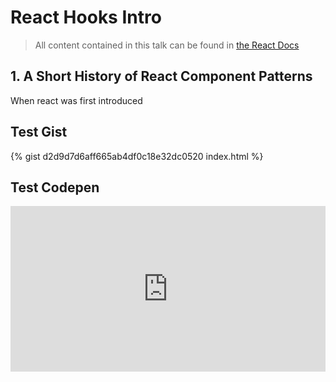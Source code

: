 # React Hooks Intro

> All content contained in this talk can be found in [the React Docs](https://reactjs.org/docs/hooks-intro.html)

## 1. A Short History of React Component Patterns

When react was first introduced 

## Test Gist

{% gist d2d9d7d6aff665ab4df0c18e32dc0520 index.html %}

<code data-gist-id="d2d9d7d6aff665ab4df0c18e32dc0520" data-gist-file="index.html" data-gist-highlight-line="1,3,5"></code>

## Test Codepen

<iframe height="265" style="width: 100%;" scrolling="no" title="Codepen Test" src="https://codepen.io/richardpj-the-animator/embed/gOroqew?height=265&theme-id=light&default-tab=html,result" frameborder="no" loading="lazy" allowtransparency="true" allowfullscreen="true">
  See the Pen <a href='https://codepen.io/richardpj-the-animator/pen/gOroqew'>Codepen Test</a> by Richard Pierce-Jones
  (<a href='https://codepen.io/richardpj-the-animator'>@richardpj-the-animator</a>) on <a href='https://codepen.io'>CodePen</a>.
</iframe>
